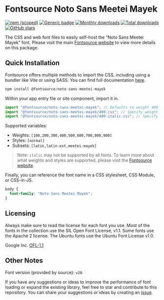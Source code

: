 # Fontsource Noto Sans Meetei Mayek

[![npm (scoped)](https://img.shields.io/npm/v/@fontsource/noto-sans-meetei-mayek?color=brightgreen)](https://www.npmjs.com/package/@fontsource/noto-sans-meetei-mayek) [![Generic badge](https://img.shields.io/badge/fontsource-passing-brightgreen)](https://github.com/fontsource/fontsource) [![Monthly downloads](https://badgen.net/npm/dm/@fontsource/noto-sans-meetei-mayek)](https://github.com/fontsource/fontsource) [![Total downloads](https://badgen.net/npm/dt/@fontsource/noto-sans-meetei-mayek)](https://github.com/fontsource/fontsource) [![GitHub stars](https://img.shields.io/github/stars/fontsource/fontsource.svg?style=social&label=Star)](https://github.com/fontsource/fontsource/stargazers)

The CSS and web font files to easily self-host the “Noto Sans Meetei Mayek” font. Please visit the main [Fontsource website](https://fontsource.org/fonts/noto-sans-meetei-mayek) to view more details on this package.

## Quick Installation

Fontsource offers multiple methods to import the CSS, including using a bundler like Vite or using SASS. You can find full documentation [here](https://fontsource.org/docs/getting-started/introduction).

```javascript
npm install @fontsource/noto-sans-meetei-mayek
```

Within your app entry file or site component, import it in.

```javascript
import "@fontsource/noto-sans-meetei-mayek"; // Defaults to weight 400
import "@fontsource/noto-sans-meetei-mayek/400.css"; // Specify weight
import "@fontsource/noto-sans-meetei-mayek/400-italic.css"; // Specify weight and style
```

Supported variables:
- Weights: `[100,200,300,400,500,600,700,800,900]`
- Styles: `[normal]`
- Subsets: `[latin,latin-ext,meetei-mayek]`

> Note: `italic` may not be supported by all fonts. To learn more about what weights and styles are supported, please visit the [Fontsource website](https://fontsource.org/fonts/noto-sans-meetei-mayek).

Finally, you can reference the font name in a CSS stylesheet, CSS Module, or CSS-in-JS.

```css
body {
  font-family: "Noto Sans Meetei Mayek";
}
```

## Licensing
Always make sure to read the license for each font you use. Most of the fonts in the collection use the SIL Open Font License, v1.1. Some fonts use the Apache 2 license. The Ubuntu fonts use the Ubuntu Font License v1.0.

Google Inc.
[OFL-1.1](http://scripts.sil.org/OFL)

## Other Notes
Font version (provided by source): `v20`.

If you have any suggestions or ideas to improve the performance of font loading or expand the existing library, feel free to star and contribute to this repository. You can share your suggestions or ideas by creating an [issue](https://github.com/fontsource/fontsource/issues).